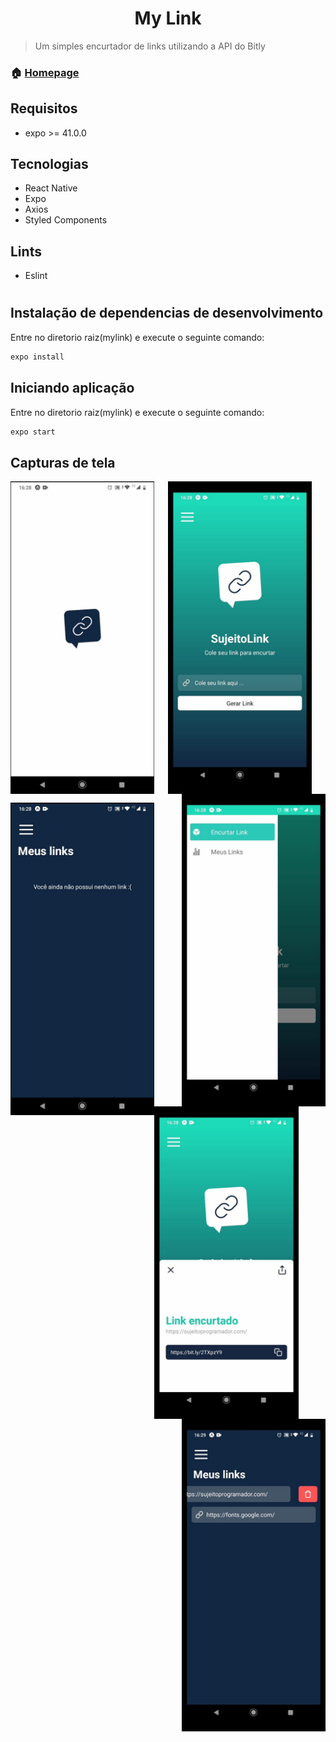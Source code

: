 <h1 align="center">My Link</h1>

> Um simples encurtador de links utilizando a API do Bitly

### 🏠 [Homepage](https://github.com/victorqrz/mylink)

## Requisitos
- expo >= 41.0.0

## Tecnologias
- React Native
- Expo
- Axios
- Styled Components

## Lints
- Eslint

#

## Instalação de dependencias de desenvolvimento
Entre no diretorio raiz(mylink) e execute o seguinte comando:
```sh
expo install
```
## Iniciando aplicação
Entre no diretorio raiz(mylink) e execute o seguinte comando:
```sh
expo start
```
## Capturas de tela
<p align="center">  
  <img  align="left" src="./images/print1.jpeg" height="500"/>
  <img  align="center" src="./images/print2.jpeg" height="500"/>
  <img  align="right" src="./images/print3.jpeg" height="500"/>
</p>
<p>
  <img  align="left" src="./images/print4.jpeg" height="500"/>
  <img  align="center" src="./images/print5.jpeg" height="500"/>
  <img  align="right" src="./images/print6.jpeg" height="500"/>
</p>

